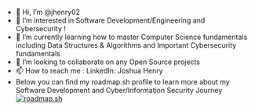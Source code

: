 - 👋 Hi, I’m @jhenry02
- 👀 I’m interested in Software Development/Engineering and Cybersecurity !
- 🌱 I’m currently learning how to master Computer Science fundamentals including Data Structures & Algorithms and Important Cybersecurity fundamentals
- 💞️ I’m looking to collaborate on any Open Source projects
- 📫 How to reach me : LinkedIn: Joshua Henry
- Below you can find my roadmap.sh profile to learn more about my Software Development
and Cyber/Information Security Journey
[![roadmap.sh](https://roadmap.sh/card/wide/668842d0501413692b802e34?variant=dark&roadmaps=cyber-security%2Cqa%2Cdevops)](https://roadmap.sh)
<!---
jhenry02/jhenry02 is a ✨ special ✨ repository because its `README.md` (this file) appears on your GitHub profile.
You can click the Preview link to take a look at your changes.
--->
